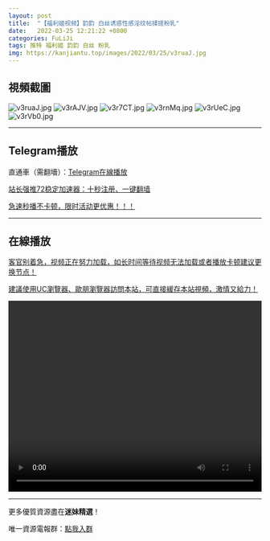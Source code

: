 ```yaml
---
layout: post
title:  "【福利姬视频】韵韵 白丝诱惑性感淫纹帖揉搓粉乳"
date:   2022-03-25 12:21:22 +0800
categories: FuLiJi
tags: 推特 福利姬 韵韵 白丝 粉乳
img: https://kanjiantu.top/images/2022/03/25/v3ruaJ.jpg
---
```



## 視頻截圖

![v3ruaJ.jpg](https://kanjiantu.top/images/2022/03/25/v3ruaJ.jpg)
![v3rAJV.jpg](https://kanjiantu.top/images/2022/03/25/v3rAJV.jpg)
![v3r7CT.jpg](https://kanjiantu.top/images/2022/03/25/v3r7CT.jpg)
![v3rnMq.jpg](https://kanjiantu.top/images/2022/03/25/v3rnMq.jpg)
![v3rUeC.jpg](https://kanjiantu.top/images/2022/03/25/v3rUeC.jpg)
![v3rVb0.jpg](https://kanjiantu.top/images/2022/03/25/v3rVb0.jpg)

* * *
## Telegram播放

直通車（需翻墻）：[Telegram在線播放](https://t.me/mimeijingxuan/334)

<u>站长强推72稳定加速器：[十秒注册、一键翻墙](https://www.mimei.blog/skip/vpn.html) </u>


<u>急速秒播不卡顿，限时活动更优惠！！！</u>
* * *
## 在線播放
<u>客官别着急，视频正在努力加载，如长时间等待视频无法加载或者播放卡顿建议更换节点！</u>

<u>建議使用UC瀏覽器、歐朋瀏覽器訪問本站，可直接緩存本站視頻，激情又給力！</u>
<center><video src="https://cdn.publer.io/uploads/videos/6247da42db279732fb55c46c/6fac85f7d3060b07dd81ea00702b35f8.mp4" width="100%" height="380px" controls="controls"></video></center>


* * *
更多優質資源盡在**迷妹精選**！

唯一資源電報群：[點我入群](https://t.me/mimeijingxuan)


